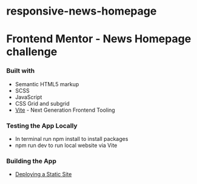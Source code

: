 # responsive-news-homepage

# Frontend Mentor - News Homepage challenge

### Built with

- Semantic HTML5 markup
- SCSS
- JavaScript
- CSS Grid and subgrid
- [Vite](https://vitejs.dev/guide/) - Next Generation Frontend Tooling

### Testing the App Locally

   - In terminal run npm install to install packages
   - npm run dev to run local website via Vite

### Building the App

- [Deploying a Static Site](https://vitejs.dev/guide/static-deploy.html) 
